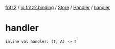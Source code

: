 [fritz2](../../../index.md) / [io.fritz2.binding](../../index.md) / [Store](../index.md) / [Handler](index.md) / [handler](./handler.md)

# handler

`inline val handler: (T, A) -> T`
